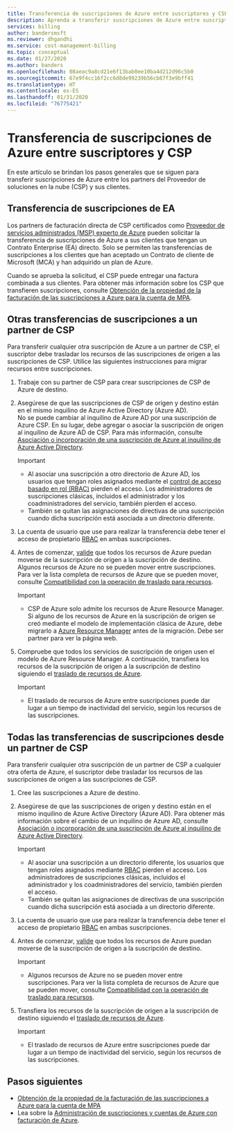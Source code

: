 ```yaml
---
title: Transferencia de suscripciones de Azure entre suscriptores y CSP
description: Aprenda a transferir suscripciones de Azure entre suscriptores y CSP.
services: billing
author: bandersmsft
ms.reviewer: dhgandhi
ms.service: cost-management-billing
ms.topic: conceptual
ms.date: 01/27/2020
ms.author: banders
ms.openlocfilehash: 08aeac9a8cd21e6f13bab0ee10ba4d212d96c5b0
ms.sourcegitcommit: 67e9f4cc16f2cc6d8de99239b56cb87f3e9bff41
ms.translationtype: HT
ms.contentlocale: es-ES
ms.lasthandoff: 01/31/2020
ms.locfileid: "76775421"
---
```

# <a name="transfer-azure-subscriptions-between-subscribers-and-csps"></a>Transferencia de suscripciones de Azure entre suscriptores y CSP

En este artículo se brindan los pasos generales que se siguen para transferir suscripciones de Azure entre los partners del Proveedor de soluciones en la nube (CSP) y sus clientes.

## <a name="transfer-ea-subscriptions"></a>Transferencia de suscripciones de EA

Los partners de facturación directa de CSP certificados como [Proveedor de servicios administrados (MSP) experto de Azure](https://partner.microsoft.com/membership/azure-expert-msp) pueden solicitar la transferencia de suscripciones de Azure a sus clientes que tengan un Contrato Enterprise (EA) directo. Solo se permiten las transferencias de suscripciones a los clientes que han aceptado un Contrato de cliente de Microsoft (MCA) y han adquirido un plan de Azure.

Cuando se aprueba la solicitud, el CSP puede entregar una factura combinada a sus clientes. Para obtener más información sobre los CSP que transfieren suscripciones, consulte [Obtención de la propiedad de la facturación de las suscripciones a Azure para la cuenta de MPA](mpa-request-ownership.md).

## <a name="other-subscription-transfers-to-a-csp-partner"></a>Otras transferencias de suscripciones a un partner de CSP

Para transferir cualquier otra suscripción de Azure a un partner de CSP, el suscriptor debe trasladar los recursos de las suscripciones de origen a las suscripciones de CSP. Utilice las siguientes instrucciones para migrar recursos entre suscripciones.

1. Trabaje con su partner de CSP para crear suscripciones de CSP de Azure de destino.
1. Asegúrese de que las suscripciones de CSP de origen y destino están en el mismo inquilino de Azure Active Directory (Azure AD).  
    No se puede cambiar al inquilino de Azure AD por una suscripción de Azure CSP. En su lugar, debe agregar o asociar la suscripción de origen al inquilino de Azure AD de CSP. Para más información, consulte [Asociación o incorporación de una suscripción de Azure al inquilino de Azure Active Directory](../../active-directory/fundamentals/active-directory-how-subscriptions-associated-directory.md).
    > [!IMPORTANT]
    > - Al asociar una suscripción a otro directorio de Azure AD, los usuarios que tengan roles asignados mediante el [control de acceso basado en rol (RBAC)](../../role-based-access-control/role-assignments-portal.md) pierden el acceso. Los administradores de suscripciones clásicas, incluidos el administrador y los coadministradores del servicio, también pierden el acceso. 
    > - También se quitan las asignaciones de directivas de una suscripción cuando dicha suscripción está asociada a un directorio diferente.
1. La cuenta de usuario que use para realizar la transferencia debe tener el acceso de propietario [RBAC](add-change-subscription-administrator.md) en ambas suscripciones.
1. Antes de comenzar, [valide](/rest/api/resources/resources/validatemoveresources) que todos los recursos de Azure puedan moverse de la suscripción de origen a la suscripción de destino.  
    Algunos recursos de Azure no se pueden mover entre suscripciones. Para ver la lista completa de recursos de Azure que se pueden mover, consulte [Compatibilidad con la operación de traslado para recursos](../../azure-resource-manager/management/move-support-resources.md).
    > [!IMPORTANT]
    >  - CSP de Azure solo admite los recursos de Azure Resource Manager. Si alguno de los recursos de Azure en la suscripción de origen se creó mediante el modelo de implementación clásica de Azure, debe migrarlo a [Azure Resource Manager](https://docs.microsoft.com/azure/cloud-solution-provider/migration/ea-payg-to-azure-csp/ea-open-direct-asm-to-arm) antes de la migración. Debe ser partner para ver la página web.

1. Compruebe que todos los servicios de suscripción de origen usen el modelo de Azure Resource Manager. A continuación, transfiera los recursos de la suscripción de origen a la suscripción de destino siguiendo el [traslado de recursos de Azure](../../azure-resource-manager/management/move-resource-group-and-subscription.md).
    > [!IMPORTANT]
    >  - El traslado de recursos de Azure entre suscripciones puede dar lugar a un tiempo de inactividad del servicio, según los recursos de las suscripciones.

## <a name="all-subscription-transfers-from-a-csp-partner"></a>Todas las transferencias de suscripciones desde un partner de CSP

Para transferir cualquier otra suscripción de un partner de CSP a cualquier otra oferta de Azure, el suscriptor debe trasladar los recursos de las suscripciones de origen a las suscripciones de CSP.

1. Cree las suscripciones a Azure de destino.
1. Asegúrese de que las suscripciones de origen y destino están en el mismo inquilino de Azure Active Directory (Azure AD). Para obtener más información sobre el cambio de un inquilino de Azure AD, consulte [Asociación o incorporación de una suscripción de Azure al inquilino de Azure Active Directory](../../active-directory/fundamentals/active-directory-how-subscriptions-associated-directory.md).

    > [!IMPORTANT]
    >  - Al asociar una suscripción a un directorio diferente, los usuarios que tengan roles asignados mediante [RBAC](../../role-based-access-control/role-assignments-portal.md) pierden el acceso. Los administradores de suscripciones clásicas, incluidos el administrador y los coadministradores del servicio, también pierden el acceso.
    >  - También se quitan las asignaciones de directivas de una suscripción cuando dicha suscripción está asociada a un directorio diferente.

1. La cuenta de usuario que use para realizar la transferencia debe tener el acceso de propietario [RBAC](add-change-subscription-administrator.md) en ambas suscripciones.
1. Antes de comenzar, [valide](/rest/api/resources/resources/validatemoveresources) que todos los recursos de Azure puedan moverse de la suscripción de origen a la suscripción de destino.
    > [!IMPORTANT]
    >  - Algunos recursos de Azure no se pueden mover entre suscripciones. Para ver la lista completa de recursos de Azure que se pueden mover, consulte [Compatibilidad con la operación de traslado para recursos](../../azure-resource-manager/management/move-support-resources.md).

1. Transfiera los recursos de la suscripción de origen a la suscripción de destino siguiendo el [traslado de recursos de Azure](../../azure-resource-manager/management/move-resource-group-and-subscription.md).
    > [!IMPORTANT]
    >  - El traslado de recursos de Azure entre suscripciones puede dar lugar a un tiempo de inactividad del servicio, según los recursos de las suscripciones.

## <a name="next-steps"></a>Pasos siguientes
- [Obtención de la propiedad de la facturación de las suscripciones a Azure para la cuenta de MPA](mpa-request-ownership.md)
- Lea sobre la [Administración de suscripciones y cuentas de Azure con facturación de Azure](index.yml).

